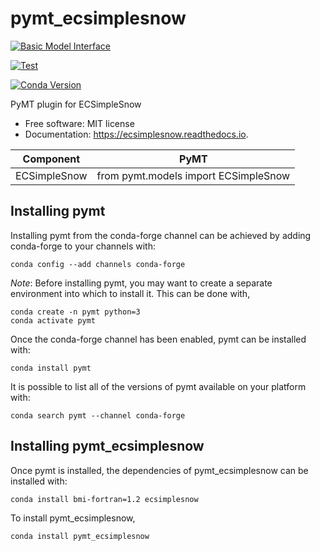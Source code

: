 # pymt_ecsimplesnow

[![Basic Model Interface](https://img.shields.io/badge/CSDMS-Basic%20Model%20Interface-green.svg)](https://bmi.readthedocs.io/)

[![Test](https://github.com/pymt-lab/pymt_ecsimplesnow/actions/workflows/test.yml/badge.svg)](https://github.com/pymt-lab/pymt_ecsimplesnow/actions/workflows/test.yml)

[![Conda Version](https://img.shields.io/conda/vn/conda-forge/pymt_ecsimplesnow.svg)](https://anaconda.org/conda-forge/pymt_ecsimplesnow)


PyMT plugin for ECSimpleSnow

- Free software: MIT license
- Documentation: <https://ecsimplesnow.readthedocs.io>.

| Component    |  PyMT
| ---------    |  ----
| ECSimpleSnow |  from pymt.models import ECSimpleSnow

## Installing pymt

Installing pymt from the conda-forge channel
can be achieved by adding conda-forge to your channels with:
``` 
conda config --add channels conda-forge
```

*Note*: Before installing pymt, you may want to create a
separate environment into which to install it. This can be done with,
``` 
conda create -n pymt python=3
conda activate pymt
```

Once the conda-forge channel has been enabled,
pymt can be installed with:
``` 
conda install pymt
```

It is possible to list all of the versions of pymt
available on your platform with:
``` 
conda search pymt --channel conda-forge
```

## Installing pymt_ecsimplesnow

Once pymt is installed, the dependencies of
pymt_ecsimplesnow can be installed with:
``` 
conda install bmi-fortran=1.2 ecsimplesnow
```

To install pymt_ecsimplesnow,
``` 
conda install pymt_ecsimplesnow
```
